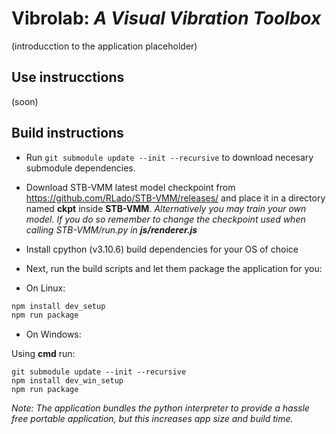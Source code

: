 # Vibrolab: *A Visual Vibration Toolbox*

(introducction to the application placeholder)

## Use instrucctions
(soon)


## Build instructions
- Run ```git submodule update --init --recursive``` to download necesary submodule dependencies.
- Download STB-VMM latest model checkpoint from https://github.com/RLado/STB-VMM/releases/ and place it in a directory named **ckpt** inside **STB-VMM**. *Alternatively you may train your own model. If you do so remember to change the checkpoint used when calling STB-VMM/run.py in **js/renderer.js***
- Install cpython (v3.10.6) build dependencies for your OS of choice
- Next, run the build scripts and let them package the application for you:

- On Linux:
```bash
npm install dev_setup
npm run package
```

- On Windows:

Using **cmd** run:
```batch
git submodule update --init --recursive
npm install dev_win_setup
npm run package
```

*Note: The application bundles the python interpreter to provide a hassle free portable application, but this increases app size and build time.*